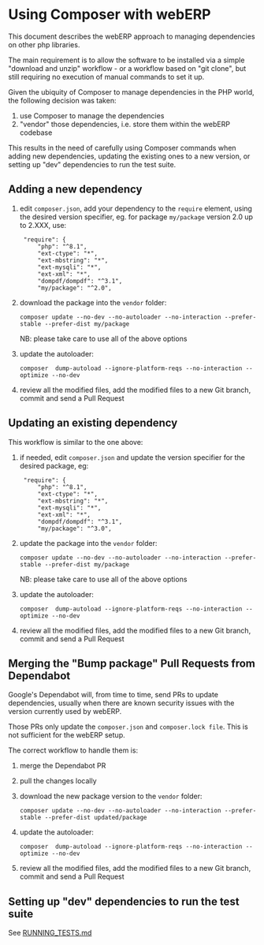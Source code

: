 # Using Composer with webERP

This document describes the webERP approach to managing dependencies on other php libraries.

The main requirement is to allow the software to be installed via a simple "download and unzip" workflow - or a
workflow based on "git clone", but still requiring no execution of manual commands to set it up.

Given the ubiquity of Composer to manage dependencies in the PHP world, the following decision was taken:
1. use Composer to manage the dependencies
2. "vendor" those dependencies, i.e. store them within the webERP codebase

This results in the need of carefully using Composer commands when adding new dependencies, updating the existing ones
to a new version, or setting up "dev" dependencies to run the test suite.


## Adding a new dependency

1. edit `composer.json`, add your dependency to the `require` element, using the desired version specifier, eg.
   for package `my/package` version 2.0 up to 2.XXX, use:

       	"require": {
   			"php": "^8.1",
   			"ext-ctype": "*",
   			"ext-mbstring": "*",
   			"ext-mysqli": "*",
   			"ext-xml": "*",
   			"dompdf/dompdf": "^3.1",
   			"my/package": "^2.0",

2. download the package into the `vendor` folder:

       composer update --no-dev --no-autoloader --no-interaction --prefer-stable --prefer-dist my/package

   NB: please take care to use all of the above options

3. update the autoloader:

       composer  dump-autoload --ignore-platform-reqs --no-interaction --optimize --no-dev

4. review all the modified files, add the modified files to a new Git branch, commit and send a Pull Request


## Updating an existing dependency

This workflow is similar to the one above:

1. if needed, edit `composer.json` and update the version specifier for the desired package, eg:

       	"require": {
   			"php": "^8.1",
   			"ext-ctype": "*",
   			"ext-mbstring": "*",
   			"ext-mysqli": "*",
   			"ext-xml": "*",
   			"dompdf/dompdf": "^3.1",
   			"my/package": "^3.0",

2. update the package into the `vendor` folder:

       composer update --no-dev --no-autoloader --no-interaction --prefer-stable --prefer-dist my/package

   NB: please take care to use all of the above options

3. update the autoloader:

       composer  dump-autoload --ignore-platform-reqs --no-interaction --optimize --no-dev

4. review all the modified files, add the modified files to a new Git branch, commit and send a Pull Request


## Merging the "Bump package" Pull Requests from Dependabot

Google's Dependabot will, from time to time, send PRs to update dependencies, usually when there are known security
issues with the version currently used by webERP.

Those PRs only update the `composer.json` and `composer.lock file`. This is not sufficient for the webERP setup.

The correct workflow to handle them is:

1. merge the Dependabot PR

2. pull the changes locally

3. download the new package version to the `vendor` folder:

       composer update --no-dev --no-autoloader --no-interaction --prefer-stable --prefer-dist updated/package

4. update the autoloader:

       composer  dump-autoload --ignore-platform-reqs --no-interaction --optimize --no-dev

5. review all the modified files, add the modified files to a new Git branch, commit and send a Pull Request


## Setting up "dev" dependencies to run the test suite

See [RUNNING_TESTS.md](RUNNING_TESTS.md)

